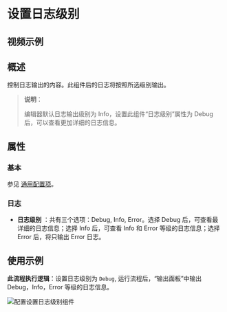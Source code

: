 # 设置日志级别

## 视频示例

## 概述

控制日志输出的内容。此组件后的日志将按照所选级别输出。

> **说明**：
>
> 编辑器默认日志输出级别为 Info，设置此组件“日志级别”属性为 Debug 后，可以查看更加详细的日志信息。

## 属性

### 基本

参见 [通用配置项](../Appendix/CommonConfigurationItems.md)。

### 日志

- **日志级别** ：共有三个选项：Debug,  Info, Error。选择 Debug 后，可查看最详细的日志信息；选择 Info 后，可查看 Info 和 Error 等级的日志信息；选择 Error 后，将只输出 Error 日志。

## 使用示例

**此流程执行逻辑**：设置日志级别为 `Debug`, 运行流程后，“输出面板”中输出 Debug，Info，Error 等级的日志信息。

![配置设置日志级别组件](https://docimages.blob.core.chinacloudapi.cn/images/Activities/setLoglevel-3.png)
